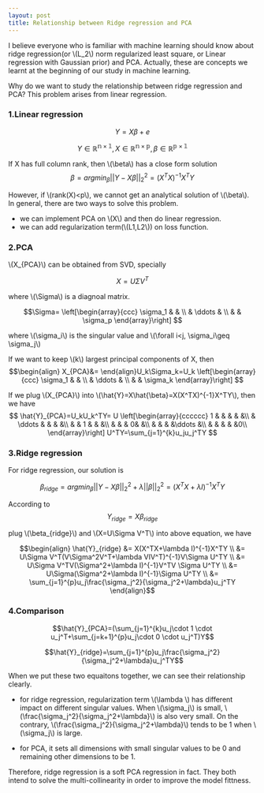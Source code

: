 ```yaml
---
layout: post
title: Relationship between Ridge regression and PCA
---
```


I believe everyone who is familiar with machine learning should know about ridge regression(or \\(L_2\\) norm regularized least square, or Linear regression with Gaussian prior) and PCA. Actually, these are concepts we learnt at the beginning of our study in machine learning.

Why do we want to study the relationship between ridge regression and PCA? This problem arises from linear regression.

### 1.Linear regression

$$Y=X\beta +e$$

$$Y\in \mathbb{R^{n\times 1}}, X\in \mathbb{R^{n\times p}}, \beta \in \mathbb{R^{p \times 1}}$$

If X has full column rank, then \\(\beta\\) has a close form solution
$$\beta=argmin_{\beta}||Y-X\beta||_2^2=(X^TX)^{-1}X^T Y$$


However, if \\(rank(X)<p\\), we cannot get an analytical solution of \\(\beta\\). In general, there are two ways to solve this problem. 

* we can implement PCA on \\(X\\) and then do linear regression.
* we can add regularization term(\\(L1,L2\\)) on loss function.


### 2.PCA

\\(X_{PCA}\\) can be obtained from SVD, specially

$$X=U\Sigma V^T$$

where \\(\Sigma\\) is a diagnoal matrix.

$$\Sigma=
\left[\begin{array}{ccc} 
    \sigma_1 &        &  \\ 
     &   \ddots   & \\ 
     &   & \sigma_p
\end{array}\right]
$$

where \\(\sigma_i\\) is the singular value and \\(\forall i<j, \sigma_i\geq \sigma_j\\)

If we want to keep \\(k\\) largest principal components of X, then 
$$\begin{align}
X_{PCA}&=
\end{align}U_k\Sigma_k=U_k
\left[\begin{array}{ccc} 
    \sigma_1 &        &  \\ 
     &   \ddots   & \\ 
     &   & \sigma_k
\end{array}\right] 
$$

If we plug \\(X_{PCA}\\) into \\(\hat{Y}=X\hat{\beta}=X(X^TX)^{-1}X^TY\\), then we have
$$
\hat{Y}_{PCA}=U_kU_k^TY= U \left[\begin{array}{cccccc}
    1 & &  & & &\\ 
     &   \ddots   & & & &\\ 
     &   & 1 & & &\\
     & & & 0& &\\
     & & & &\ddots &\\
     & & & & &0\\
 \end{array}\right] U^TY=\sum_{j=1}^{k}u_ju_j^TY
$$

### 3.Ridge regression
For ridge regression, our solution is

$$\beta_{ridge}=argmin_{\beta}||Y-X\beta||_2^2+\lambda||\beta||_2^2=(X^TX+\lambda I)^{-1}X^TY$$

According to
$$Y_{ridge}=X\beta_{ridge}$$

plug \\(\beta_{ridge}\\) and \\(X=U\Sigma V^T\\) into above equation, we have

$$\begin{align}
\hat{Y}_{ridge} &= X(X^TX+\lambda I)^{-1}X^TY \\
               &= U\Sigma V^T(V\Sigma^2V^T+\lambda VIV^T)^{-1}V\Sigma U^TY \\
               &= U\Sigma V^TV(\Sigma^2+\lambda I)^{-1}V^TV \Sigma U^TY \\
               &= U\Sigma(\Sigma^2+\lambda I)^{-1}\Sigma U^TY \\
               &= \sum_{j=1}^{p}u_j\frac{\sigma_j^2}{\sigma_j^2+\lambda}u_j^TY
\end{align}$$

### 4.Comparison

$$\hat{Y}_{PCA}=(\sum_{j=1}^{k}u_j\cdot 1 \cdot u_j^T+\sum_{j=k+1}^{p}u_j\cdot 0 \cdot u_j^T)Y$$

$$\hat{Y}_{ridge}=\sum_{j=1}^{p}u_j\frac{\sigma_j^2}{\sigma_j^2+\lambda}u_j^TY$$

When we put these two equaitons together, we can see their relationship clearly.

* for ridge regression, regularization term \\(\lambda \\) has different impact on different singular values. When \\(\sigma_j\\) is small, \\(\frac{\sigma_j^2}{\sigma_j^2+\lambda}\\) is also very small. On the contrary, \\(\frac{\sigma_j^2}{\sigma_j^2+\lambda}\\) tends to be 1 when \\(\sigma_j\\) is large. 

* for PCA, it sets all dimensions with small singular values to be 0 and remaining other dimensions to be 1. 

Therefore, ridge regression is a soft PCA regression in fact. They both intend to solve the multi-collinearity in order to improve the model fittness.

